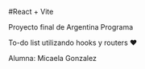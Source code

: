 #React + Vite

Proyecto final de Argentina Programa

To-do list utilizando hooks y routers ♥

Alumna: Micaela Gonzalez
